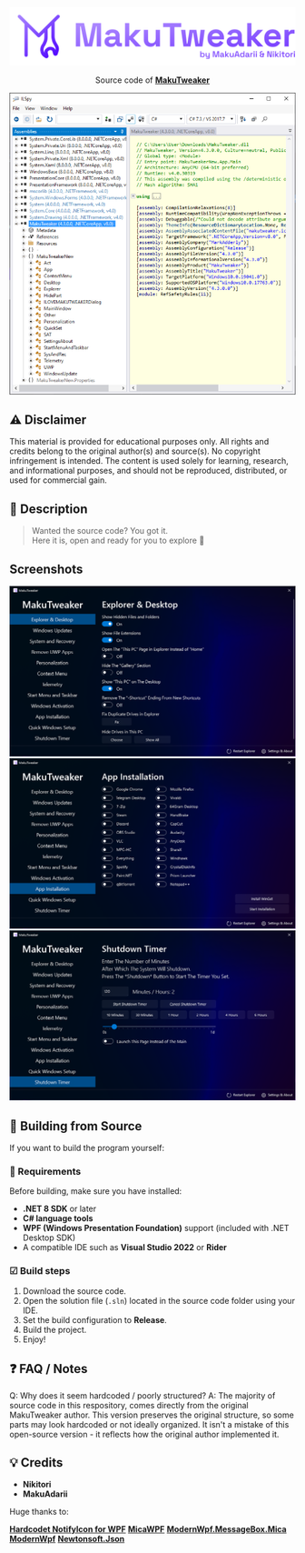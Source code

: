 <img src="https://github.com/individual55/MakuTweaker/blob/main/images/logo.png" alt="MakuTweaker">

<p align="center">
Source code of <a href="https://makutweaker.en.uptodown.com/windows"><strong>MakuTweaker</strong></a>
</p>

<img src="https://github.com/individual55/MakuTweaker/blob/main/images/codepreview.png" alt="Code">

## ⚠ Disclaimer
This material is provided for educational purposes only. All rights and credits belong to the 
original author(s) and source(s). No copyright infringement is intended. The content is used solely 
for learning, research, and informational purposes, and should not be reproduced, distributed, or 
used for commercial gain.

## 🧰 Description

> Wanted the source code? You got it.  
> Here it is, open and ready for you to explore 🚀

## Screenshots

<img src="https://github.com/individual55/MakuTweaker/blob/main/images/screenshots/1.png" alt="1">
<img src="https://github.com/individual55/MakuTweaker/blob/main/images/screenshots/2.png" alt="2">
<img src="https://github.com/individual55/MakuTweaker/blob/main/images/screenshots/3.png" alt="3">

## 🔨 Building from Source

If you want to build the program yourself:

### 🧩 Requirements
Before building, make sure you have installed:
- **.NET 8 SDK** or later
- **C# language tools**
- **WPF (Windows Presentation Foundation)** support (included with .NET Desktop SDK)
- A compatible IDE such as **Visual Studio 2022** or **Rider**

### ☑ Build steps

1. Download the source code.
2. Open the solution file (`.sln`) located in the source code folder using your IDE.
3. Set the build configuration to **Release**.
4. Build the project.
5. Enjoy!

## ❓ FAQ / Notes
Q: Why does it seem hardcoded / poorly structured?
A: The majority of source code in this respository, comes directly from the original MakuTweaker author.
This version preserves the original structure, so 
some parts may look hardcoded or not ideally organized.
It isn't a mistake of this open-source version - it reflects how the original author implemented it.

## 💡 Credits

- **Nikitori**
- **MakuAdarii**

Huge thanks to:  

<a href="https://github.com/hardcodet/wpf-notifyicon"><strong>Hardcodet NotifyIcon for WPF</strong></a>
<a href="https://github.com/Simnico99/MicaWPF"><strong>MicaWPF</strong></a>
<a href="https://www.nuget.org/packages/ModernWpf.MessageBox.Mica"><strong>ModernWpf.MessageBox.Mica</strong></a>
<a href="https://github.com/Kinnara/ModernWpf"><strong>ModernWpf</strong></a>
<a href="https://github.com/JamesNK/Newtonsoft.Json"><strong>Newtonsoft.Json</strong></a>
